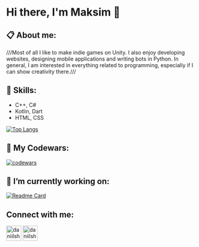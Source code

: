 # Hi there, I'm Maksim 👋

## 📋 About me:

///Most of all I like to make indie games on Unity. I also enjoy developing websites, designing mobile applications and writing bots in Python. In general, I am interested in everything related to programming, especially if I can show creativity there.///

## 💪 Skills:

- C++, C#
- Kotlin, Dart
- HTML, CSS

[![Top Langs](https://github-readme-stats.vercel.app/api/top-langs/?username=Velp6268&theme=dark)](https://github.com/anuraghazra/github-readme-stats)

## 👊 My Codewars:

[![codewars](https://www.codewars.com/users/Velp/badges/large)](https://www.codewars.com/users/Velp)

## 🔭 I’m currently working on:

[![Readme Card](https://github-readme-stats.vercel.app/api/pin/?username=Velp6268&repo=AppHealthStatus&theme=dark)](https://github.com/Velp6268/AppHealthStatus)

## Connect with me:
<p align="left">
<a href="https://t.me/wa1pper" target="blank"><img align="center" src="https://github.com/Velp6268/Velp6268/tree/main/Icons/icons/Telegram.png" alt="daniilshat" height="40" width="40" /></a>
<a href="https://vk.com/daniilshat" target="blank"><img align="center" src="https://raw.githubusercontent.com/daniilshat/daniilshat/2d7eafe5250314b3d422c86b35de062e0f1f5178/icons/vk.svg" alt="daniilshat" height="40" width="40" /></a>
